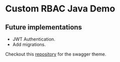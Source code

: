 # Custom RBAC Java Demo

## Future implementations

- JWT Authentication.
- Add migrations.

Checkout this [repository](https://github.com/tauisilva/Swagger-dartk-spring-boot) for the swagger theme.
